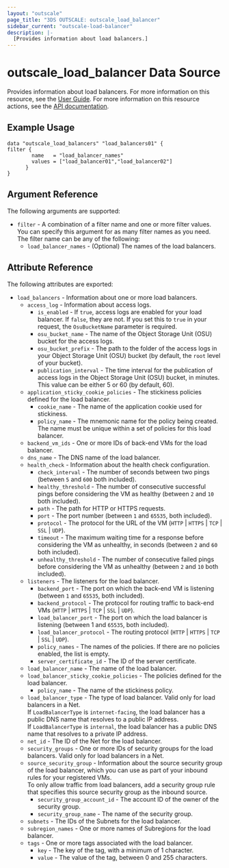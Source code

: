 ```yaml
---
layout: "outscale"
page_title: "3DS OUTSCALE: outscale_load_balancer"
sidebar_current: "outscale-load-balancer"
description: |-
  [Provides information about load balancers.]
---
```


# outscale_load_balancer Data Source

Provides information about load balancers.
For more information on this resource, see the [User Guide](https://wiki.outscale.net/display/EN/About+Load+Balancers).
For more information on this resource actions, see the [API documentation](https://docs.outscale.com/api#3ds-outscale-api-loadbalancer).

## Example Usage

```hcl
data "outscale_load_balancers" "load_balancers01" {
filter {
        name   = "load_balancer_names"
        values = ["load_balancer01","load_balancer02"]
      }
}
```

## Argument Reference

The following arguments are supported:

* `filter` - A combination of a filter name and one or more filter values. You can specify this argument for as many filter names as you need. The filter name can be any of the following:
  * `load_balancer_names` - (Optional) The names of the load balancers.

## Attribute Reference

The following attributes are exported:

* `load_balancers` - Information about one or more load balancers.
  * `access_log` - Information about access logs.
      * `is_enabled` - If `true`, access logs are enabled for your load balancer. If `false`, they are not. If you set this to `true` in your request, the `OsuBucketName` parameter is required.
      * `osu_bucket_name` - The name of the Object Storage Unit (OSU) bucket for the access logs.
      * `osu_bucket_prefix` - The path to the folder of the access logs in your Object Storage Unit (OSU) bucket (by default, the `root` level of your bucket).
      * `publication_interval` - The time interval for the publication of access logs in the Object Storage Unit (OSU) bucket, in minutes. This value can be either 5 or 60 (by default, 60).
  * `application_sticky_cookie_policies` - The stickiness policies defined for the load balancer.
      * `cookie_name` - The name of the application cookie used for stickiness.
      * `policy_name` - The mnemonic name for the policy being created. The name must be unique within a set of policies for this load balancer.
  * `backend_vm_ids` - One or more IDs of back-end VMs for the load balancer.
  * `dns_name` - The DNS name of the load balancer.
  * `health_check` - Information about the health check configuration.
      * `check_interval` - The number of seconds between two pings (between `5` and `600` both included).
      * `healthy_threshold` - The number of consecutive successful pings before considering the VM as healthy (between `2` and `10` both included).
      * `path` - The path for HTTP or HTTPS requests.
      * `port` - The port number (between `1` and `65535`, both included).
      * `protocol` - The protocol for the URL of the VM (`HTTP` \| `HTTPS` \| `TCP` \| `SSL` \| `UDP`).
      * `timeout` - The maximum waiting time for a response before considering the VM as unhealthy, in seconds (between `2` and `60` both included).
      * `unhealthy_threshold` - The number of consecutive failed pings before considering the VM as unhealthy (between `2` and `10` both included).
  * `listeners` - The listeners for the load balancer.
      * `backend_port` - The port on which the back-end VM is listening (between `1` and `65535`, both included).
      * `backend_protocol` - The protocol for routing traffic to back-end VMs (`HTTP` \| `HTTPS` \| `TCP` \| `SSL` \| `UDP`).
      * `load_balancer_port` - The port on which the load balancer is listening (between 1 and `65535`, both included).
      * `load_balancer_protocol` - The routing protocol (`HTTP` \| `HTTPS` \| `TCP` \| `SSL` \| `UDP`).
      * `policy_names` - The names of the policies. If there are no policies enabled, the list is empty.
      * `server_certificate_id` - The ID of the server certificate.
  * `load_balancer_name` - The name of the load balancer.
  * `load_balancer_sticky_cookie_policies` - The policies defined for the load balancer.
      * `policy_name` - The name of the stickiness policy.
  * `load_balancer_type` - The type of load balancer. Valid only for load balancers in a Net.<br />
If `LoadBalancerType` is `internet-facing`, the load balancer has a public DNS name that resolves to a public IP address.<br />
If `LoadBalancerType` is `internal`, the load balancer has a public DNS name that resolves to a private IP address.
  * `net_id` - The ID of the Net for the load balancer.
  * `security_groups` - One or more IDs of security groups for the load balancers. Valid only for load balancers in a Net.
  * `source_security_group` - Information about the source security group of the load balancer, which you can use as part of your inbound rules for your registered VMs.<br />
To only allow traffic from load balancers, add a security group rule that specifies this source security group as the inbound source.
      * `security_group_account_id` - The account ID of the owner of the security group.
      * `security_group_name` - The name of the security group.
  * `subnets` - The IDs of the Subnets for the load balancer.
  * `subregion_names` - One or more names of Subregions for the load balancer.
  * `tags` - One or more tags associated with the load balancer.
      * `key` - The key of the tag, with a minimum of 1 character.
      * `value` - The value of the tag, between 0 and 255 characters.


